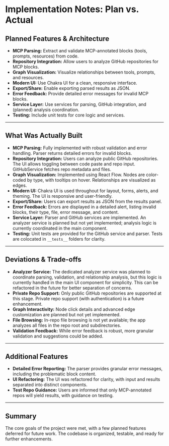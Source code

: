 # Implementation Notes: Plan vs. Actual

## Planned Features & Architecture

- **MCP Parsing:** Extract and validate MCP-annotated blocks (tools, prompts, resources) from code.
- **Repository Integration:** Allow users to analyze GitHub repositories for MCP blocks.
- **Graph Visualization:** Visualize relationships between tools, prompts, and resources.
- **Modern UI:** Use Chakra UI for a clean, responsive interface.
- **Export/Share:** Enable exporting parsed results as JSON.
- **Error Feedback:** Provide detailed error messages for invalid MCP blocks.
- **Service Layer:** Use services for parsing, GitHub integration, and (planned) analysis coordination.
- **Testing:** Include unit tests for core logic and services.

---

## What Was Actually Built

- **MCP Parsing:** Fully implemented with robust validation and error handling. Parser returns detailed errors for invalid blocks.
- **Repository Integration:** Users can analyze public GitHub repositories. The UI allows toggling between code paste and repo input. GitHubService fetches repo metadata and files.
- **Graph Visualization:** Implemented using React Flow. Nodes are color-coded by type, with tooltips on hover. Relationships are visualized as edges.
- **Modern UI:** Chakra UI is used throughout for layout, forms, alerts, and theming. The UI is responsive and user-friendly.
- **Export/Share:** Users can export results as JSON from the results panel.
- **Error Feedback:** Errors are displayed in a detailed alert, listing invalid blocks, their type, file, error message, and content.
- **Service Layer:** Parser and GitHub services are implemented. An analyzer service is planned but not yet implemented; analysis logic is currently coordinated in the main component.
- **Testing:** Unit tests are provided for the GitHub service and parser. Tests are colocated in `__tests__` folders for clarity.

---

## Deviations & Trade-offs

- **Analyzer Service:** The dedicated analyzer service was planned to coordinate parsing, validation, and relationship analysis, but this logic is currently handled in the main UI component for simplicity. This can be refactored in the future for better separation of concerns.
- **Private Repo Support:** Only public GitHub repositories are supported at this stage. Private repo support (with authentication) is a future enhancement.
- **Graph Interactivity:** Node click details and advanced edge customization are planned but not yet implemented.
- **File Browsing:** In-repo file browsing is not yet available; the app analyzes all files in the repo root and subdirectories.
- **Validation Feedback:** While error feedback is robust, more granular validation and suggestions could be added.

---

## Additional Features

- **Detailed Error Reporting:** The parser provides granular error messages, including the problematic block content.
- **UI Refactoring:** The UI was refactored for clarity, with input and results separated into distinct components.
- **Test Repo Guidance:** Users are informed that only MCP-annotated repos will yield results, with guidance on testing.

---

## Summary
The core goals of the project were met, with a few planned features deferred for future work. The codebase is organized, testable, and ready for further enhancements. 